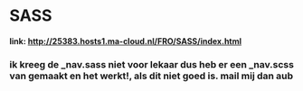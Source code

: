 # SASS
#### link: http://25383.hosts1.ma-cloud.nl/FRO/SASS/index.html

### ik kreeg de _nav.sass niet voor lekaar dus heb er een _nav.scss van gemaakt en het werkt!, als dit niet goed is. mail mij dan aub 
